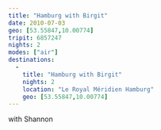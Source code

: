 ```yaml
---
title: "Hamburg with Birgit"
date: 2010-07-03
geo: [53.55847,10.00774]
tripit: 6857247
nights: 2
modes: ["air"]
destinations:
  -
    title: "Hamburg with Birgit"
    nights: 2
    location: "Le Royal Méridien Hamburg"
    geo: [53.55847,10.00774]
---
```


with Shannon

